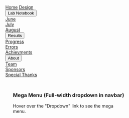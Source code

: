 




<!DOCTYPE html>
<html>
<head>
<link rel="stylesheet" href="https://cdnjs.cloudflare.com/ajax/libs/font-awesome/4.7.0/css/font-awesome.min.css">
<style>
* {
    box-sizing: border-box;
}

body {
margin: 0;
   
}

.navbar {
    overflow: hidden;
    background-color: #111;
    font-family: Arial, Helvetica, sans-serif;
}

.navbar a {
    float: left;
    font-size: 16px;
    color: lime;
    text-align: center;
    padding: 14px 28px;
    text-decoration: none;
}

.dropdown {
    float: left;
    overflow: hidden;
}

.dropdown .dropbtn {
    font-size: 28px;    
    border: none;
    outline: none;
    color: lime;
    padding: 14px 30px;
    background-color: #111;
    font: inherit;
    margin: 0;
}

.navbar a:hover, .dropdown:hover .dropbtn {
    background-color: 111;
}

.dropdown-content {
    display: none;
    position: absolute;
    background-color: 111;
    width: 100%;
    left: 0;
    box-shadow: 0px 8px 16px 0px rgba(0,0,0,0.2);
    z-index: 1;
}

.dropdown-content .header {
    background: lime;
    padding: 0px;
    color: lime;
}

.dropdown:hover .dropdown-content {
    display: block;
}

/* Create three equal columns that floats next to each other */
.column {
    float: left;
    width: 33.33%;
    padding: 10px;
    background-color: #111;
    height: 75px;
}

.column a {
    float: none;
    color: lime;
    padding: 16px;
    text-decoration: none;
    display: block;
    text-align: left;
}

.column a:hover {
    background-color: navy;
}

/* Clear floats after the columns */
.row:after {
    content: "";
    display: table;
    clear: both;
}
</style>
</head>
<body>

<div class="navbar">
  <a href="#home">Home</a>
  <a href="#news">Design</a>
  <div class="dropdown">
    <button class="dropbtn">Lab Notebook
      <i class="fa fa-caret-down"></i>
    </button>
    <div class="dropdown-content">
      <div class="header">
      </div>   
      <div class="row">
        <div class="column">
          <a href="#">June</a>
        </div>
        <div class="column">
          <a href="#">July</a>
             </div>
          <div class="column">
          <a href="#">August</a>
        </div>
        </div>
      </div>
    </div> 
  <div class="dropdown">
    <button class="dropbtn">Results
      <i class="fa fa-caret-down"></i>
    </button>
    <div class="dropdown-content">
      <div class="header">
      </div>   
      <div class="row">
        <div class="column">
          <a href="#">Progress</a>
        </div>
        <div class="column">
          <a href="#">Errors</a>
             </div>
          <div class="column">
          <a href="#">Achievments</a>
        </div>
        </div>
      </div>
    </div>
<div class="dropdown">
    <button class="dropbtn">About
      <i class="fa fa-caret-down"></i>
    </button>
    <div class="dropdown-content">
      <div class="header">
      </div>   
      <div class="row">
        <div class="column">
          <a href="#">Team</a>
        </div>
        <div class="column">
          <a href="#">Sponsors</a>
             </div>
          <div class="column">
          <a href="#">Special Thanks</a>
        </div>
        </div>
      </div>
    </div>
  </div> 
</div>

<div style="padding:24px">
  <h3>Mega Menu (Full-width dropdown in navbar)</h3>
  <p>Hover over the "Dropdown" link to see the mega menu.</p>
</div>

</body>
</html>


